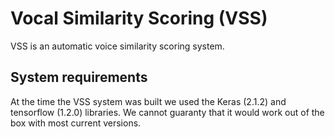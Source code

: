 # Vocal Similarity Scoring (VSS)

VSS is an automatic voice similarity scoring system.


## System requirements
At the time the VSS system was built we used the Keras (2.1.2) and tensorflow (1.2.0) libraries. We cannot guaranty that it would work out of the box with most current versions.
